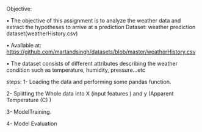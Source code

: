 Objective: 

• The objective of this assignment is to analyze the weather data and extract the
hypotheses to arrive at a prediction
Dataset: weather prediction dataset(weatherHistory.csv)

• Available at:
https://github.com/martandsingh/datasets/blob/master/weatherHistory.csv

• The dataset consists of different attributes describing the weather condition
such as temperature, humidity, pressure…etc

steps:
1- Loading the data and performing some pandas function.

2- Splitting the Whole data into X (input features ) and y
(Apparent Temperature (C) )

3- ModelTraining.

4- Model Evaluation

